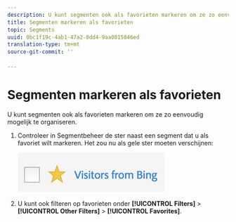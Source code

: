 ```yaml
---
description: U kunt segmenten ook als favorieten markeren om ze zo eenvoudig mogelijk te organiseren.
title: Segmenten markeren als favorieten
topic: Segments
uuid: 0bc1f19c-4ab1-47a2-8dd4-9aa0015846ed
translation-type: tm+mt
source-git-commit: ''

---
```



# Segmenten markeren als favorieten

U kunt segmenten ook als favorieten markeren om ze zo eenvoudig mogelijk te organiseren.

1. Controleer in Segmentbeheer de ster naast een segment dat u als favoriet wilt markeren. Het zou nu als gele ster moeten verschijnen:

   ![](assets/favorites.png)

1. U kunt ook filteren op favorieten onder **[!UICONTROL Filters]** > **[!UICONTROL Other Filters]** > **[!UICONTROL Favorites]**.
